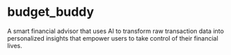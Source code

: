 # budget_buddy
A smart financial advisor that uses AI to transform raw transaction data into personalized insights that empower users to take control of their financial lives.
